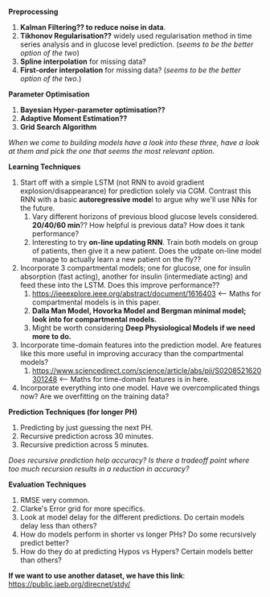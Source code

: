 **Preprocessing**
1. **Kalman Filtering?? to reduce noise in data**.
2. **Tikhonov Regularisation??** widely used regularisation method in time series analysis and in glucose level prediction. (*seems to be the better option of the two*)
3. **Spline interpolation** for missing data?
4. **First-order interpolation** for missing data? (*seems to be the better option of the two.*)

**Parameter Optimisation**
1. **Bayesian Hyper-parameter optimisation??**
2. **Adaptive Moment Estimation??**
3. **Grid Search Algorithm**

*When we come to building models have a look into these three, have a look at them and pick the one that seems the most relevant option.*

**Learning Techniques**
1. Start off with a simple LSTM (not RNN to avoid gradient explosion/disappearance) for prediction solely via CGM. Contrast this RNN with a basic **autoregressive mode**l to argue why we'll use NNs for the future. 
	1.  Vary different horizons of previous blood glucose levels considered. **20/40/60 min**?? How helpful is previous data? How does it tank performance?
	2. Interesting to try **on-line updating RNN**. Train both models on group of patients, then give it a new patient. Does the udpate on-line model manage to actually learn a new patient on the fly??
2. Incorporate 3 compartmental models; one for glucose, one for insulin absorption (fast acting), another for insulin (intermediate acting) and feed these into the LSTM. Does this improve performance??
	1. https://ieeexplore.ieee.org/abstract/document/1616403 <-- Maths for compartmental models is in this paper.
	2. **Dalla Man Model, Hovorka Model and Bergman minimal model; look into for compartmental models.**
	3. Might be worth considering **Deep Physiological Models if we need more to do.**
3. Incorporate time-domain features into the prediction model. Are features like this more useful in improving accuracy than the compartmental models?
	1. https://www.sciencedirect.com/science/article/abs/pii/S0208521620301248 <-- Maths for time-domain features is in here.
4. Incorporate everything into one model. Have we overcomplicated things now? Are we overfitting on the training data?

**Prediction Techniques (for longer PH)**
1. Predicting by just guessing the next PH.
2. Recursive prediction across 30 minutes.
3. Recursive prediction across 5 minutes.

*Does recursive prediction help accuracy? Is there a tradeoff point where too much recursion results in a reduction in accuracy?*

**Evaluation Techniques**
1. RMSE very common.
2. Clarke's Error grid for more specifics.
3. Look at model delay for the different predictions. Do certain models delay less than others?
4. How do models perform in shorter vs longer PHs? Do some recursively predict better?
5. How do they do at predicting Hypos vs Hypers? Certain models better than others?

**If we want to use another dataset, we have this link**:
https://public.jaeb.org/direcnet/stdy/